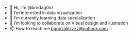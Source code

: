 - 👋 Hi, I’m @brndag0nz
- 👀 I’m interested in data vizualization
- 🌱 I’m currently learning data specialization
- 💞️ I’m looking to collaborate on Visual design and ilustration
- 📫 How to reach me bgonzalezzzz@outlook.com

<!---
brndag0nz/brndag0nz is a ✨ special ✨ repository because its `README.md` (this file) appears on your GitHub profile.
You can click the Preview link to take a look at your changes.
--->
